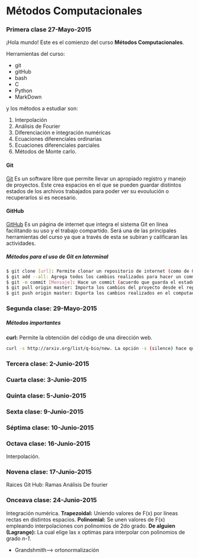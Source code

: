 # Métodos Computacionales
### Primera clase 27-Mayo-2015
¡Hola mundo!
Este es el comienzo del curso **Métodos Computacionales**.

Herramientas del curso:
+ git
+ gitHub
+ bash
+ C
+ Python
+ MarkDown

y los métodos a estudiar son:
1. Interpolación
2. Análisis de Fourier
3. Diferenciación e integración numéricas
4. Ecuaciones diferenciales ordinarias
5. Ecuaciones diferenciales parciales
6. Métodos de Monte carlo.

#### Git

[Git](https://git-scm.com/) Es un software libre que permite llevar un apropiado registro y manejo de proyectos. Este crea espacios en el que se pueden guardar distintos estados de los archivos trabajados para poder ver su evoulución o recuperarlos si es necesario.

#### GitHub

[GitHub](https://github.com) Es un página de internet que integra el sistema Git en línea facilitando su uso y el trabajo  compartido.
Será una de las principales herramientas del curso ya que a través de esta se subiran y calificaran las actividades.

##### Métodos para el uso de Git en laterminal
```bash
$ git clone [url]: Permite clonar un repositorio de internet (como de GitHub) al computador.
$ git add --all: Agrega todos los cambios realizados para hacer un commit.
$ git -m commit [Mensaje]: Hace un commit (acuerdo que guarda el estado del proyecto). La opción -m permite mandar el mensaje del commit directamente desde la terminal.
$ git pull origin master: Importa los cambios del proyecto desde el repositorio en línea. Para esto se debió haber clonado un repositorio.
$ git push origin master: Exporta los cambios realizados en el computador al repositorio en línea. Cuidado: El repositorio local debe estar actualizado antes de hacer esto.
```
### Segunda clase: 29-Mayo-2015

##### Métodos importantes

**curl:** Permite la obtención del código de una dirección web.

```bash
curl -s http://arxiv.org/list/q-bio/new. La opción -s (silence) hace que el programa no muestre información acerca del proceso de obetención del código.
```
### Tercera clase: 2-Junio-2015
### Cuarta clase: 3-Junio-2015
### Quinta clase: 5-Junio-2015
### Sexta clase: 9-Junio-2015
### Séptima clase: 10-Junio-2015
### Octava clase: 16-Junio-2015
Interpolación.
### Novena clase: 17-Junio-2015
Raices
Git Hub: Ramas
Análisis De fourier

### Onceava clase: 24-Junio-2015
Integración numérica.
**Trapezoidal:** Uniendo valores de F(x) por líneas rectas en distintos espacios.
**Polinomial:** Se unen valores de F(x) empleando interpolaciones con polinomios de 2do grado.
**De alguien (Lagrange):** La cual elige las x optimas para interpolar con polinomios de grado *n-1*.  
- Grandshmith--> ortonormalización 
